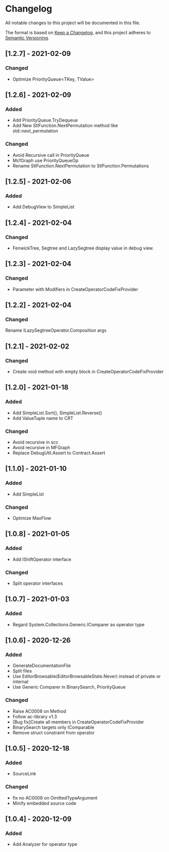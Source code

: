 # Changelog

All notable changes to this project will be documented in this file.

The format is based on [Keep a Changelog](https://keepachangelog.com/en/1.0.0/),
and this project adheres to [Semantic Versioning](https://semver.org/spec/v2.0.0.html).

## [1.2.7] - 2021-02-09
### Changed
- Optimize PriorityQueue<TKey, TValue>

## [1.2.6] - 2021-02-09
### Added
- Add PriorityQueue.TryDequeue
- Add New StlFunction.NextPermutation method like std::next_permutation

### Changed
- Avoid Recursive call in PriorityQueue
- McfGraph use PriorityQueueOp
- Rename StlFunction.NextPermutation to StlFunction.Permutations

## [1.2.5] - 2021-02-06
### Added
- Add DebugView to SimpleList<T>

## [1.2.4] - 2021-02-04
### Changed
- FenwickTree, Segtree and LazySegtree display value in debug view.

## [1.2.3] - 2021-02-04
### Changed
- Parameter with Modifiers in CreateOperatorCodeFixProvider

## [1.2.2] - 2021-02-04
### Changed
Rename ILazySegtreeOperator.Composition args

## [1.2.1] - 2021-02-02
### Changed
- Create void method with empty block in CreateOperatorCodeFixProvider

## [1.2.0] - 2021-01-18
### Added
- Add SimpleList<T>.Sort(), SimpleList<T>.Reverse()
- Add ValueTuple name to CRT

### Changed
- Avoid recursive in scc
- Avoid recursive in MFGraph
- Replace DebugUtil.Assert to Contract.Assert

## [1.1.0] - 2021-01-10
### Added
- Add SimpleList<T>

### Changed
- Optimize MaxFlow

## [1.0.8] - 2021-01-05
### Added
- Add IShiftOperator interface

### Changed
- Split operator interfaces

## [1.0.7] - 2021-01-03
### Added
- Regard System.Collections.Generic.IComparer<T> as operator type

## [1.0.6] - 2020-12-26
### Added

- GenerateDocumentationFile
- Split files
- Use EditorBrowsable(EditorBrowsableState.Never) instead of private or internal
- Use Generic Comparer in BinarySearch, PriorityQueue

### Changed
- Raise AC0008 on Method
- Follow ac-library v1.3
- [Bug fix]Create all members in CreateOperatorCodeFixProvider
- BinarySearch targets only IComparable<T>
- Remove struct constraint from operator

## [1.0.5] - 2020-12-18
### Added
- SourceLink

### Changed
- fix no AC0008 on OmittedTypeArgument
- Minify embedded source code

## [1.0.4] - 2020-12-09
### Added

- Add Analyzer for operator type
